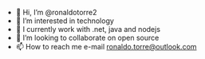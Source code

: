 - 👋 Hi, I’m @ronaldotorre2
- 👀 I’m interested in technology
- 🌱 I currently work with .net, java and nodejs
- 💞️ I’m looking to collaborate on open source
- 📫 How to reach me e-mail ronaldo.torre@outlook.com

<!---
ronaldotorre2/ronaldotorre2 is a ✨ special ✨ repository because its `README.md` (this file) appears on your GitHub profile.
You can click the Preview link to take a look at your changes.
--->

